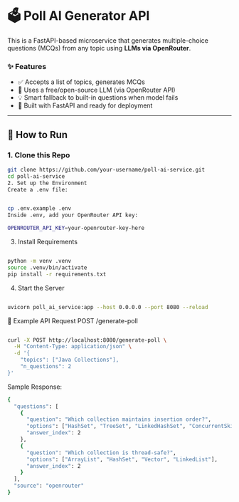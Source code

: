 # 🗳️ Poll AI Generator API

This is a FastAPI-based microservice that generates multiple-choice questions (MCQs) from any topic using **LLMs via OpenRouter**.

### ✨ Features

- ✅ Accepts a list of topics, generates MCQs
- 🧠 Uses a free/open-source LLM (via OpenRouter API)
- 💡 Smart fallback to built-in questions when model fails
- 🚀 Built with FastAPI and ready for deployment

---

## 🚀 How to Run

### 1. Clone this Repo

```bash
git clone https://github.com/your-username/poll-ai-service.git
cd poll-ai-service
2. Set up the Environment
Create a .env file:
```
```bash

cp .env.example .env
Inside .env, add your OpenRouter API key:
```
```bash
OPENROUTER_API_KEY=your-openrouter-key-here
```
3. Install Requirements
```bash

python -m venv .venv
source .venv/bin/activate
pip install -r requirements.txt
```
4. Start the Server
```bash

uvicorn poll_ai_service:app --host 0.0.0.0 --port 8080 --reload
```
🧪 Example API Request
POST /generate-poll
```bash

curl -X POST http://localhost:8080/generate-poll \
  -H "Content-Type: application/json" \
  -d '{
    "topics": ["Java Collections"],
    "n_questions": 2
}'
```
Sample Response:
```bash
{
  "questions": [
    {
      "question": "Which collection maintains insertion order?",
      "options": ["HashSet", "TreeSet", "LinkedHashSet", "ConcurrentSkipListSet"],
      "answer_index": 2
    },
    {
      "question": "Which collection is thread-safe?",
      "options": ["ArrayList", "HashSet", "Vector", "LinkedList"],
      "answer_index": 2
    }
  ],
  "source": "openrouter"
}
```
